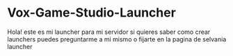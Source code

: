 # Vox-Game-Studio-Launcher
Hola! este es mi launcher para mi servidor si quieres saber como crear launchers puedes preguntarme a mi mismo o fijarte en la pagina de selvania launcher
